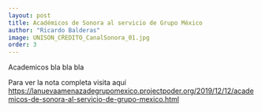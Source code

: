 ```yaml
---
layout: post
title: Académicos de Sonora al servicio de Grupo México
author: "Ricardo Balderas"
image: UNISON_CŔEDITO_CanalSonora_01.jpg
order: 3
---
```

Academicos bla bla bla

Para ver la nota completa visita aquí https://lanuevaamenazadegrupomexico.projectpoder.org/2019/12/12/academicos-de-sonora-al-servicio-de-grupo-mexico.html
